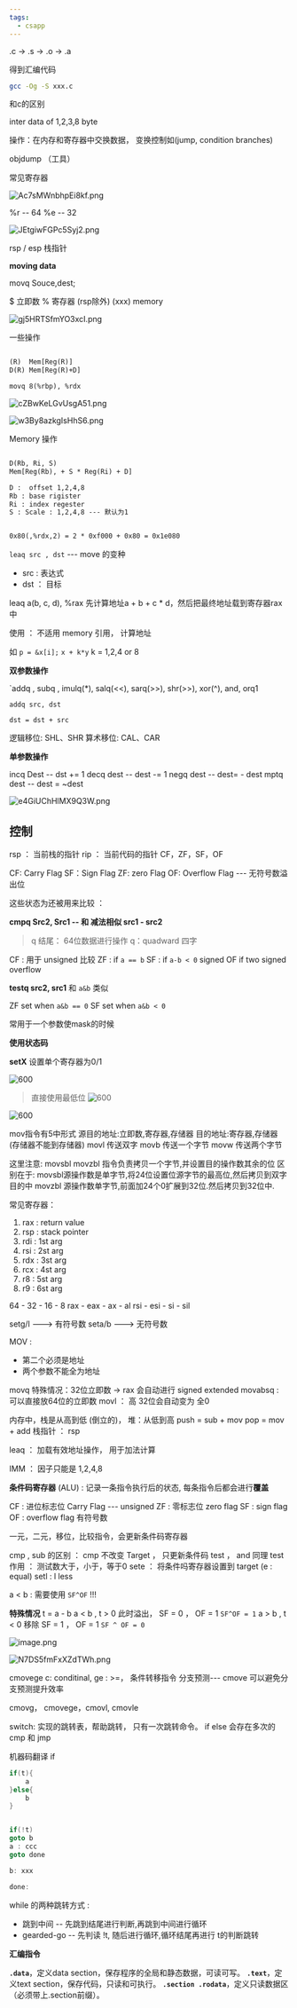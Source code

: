```yaml
---
tags:
  - csapp
---
```

.c -> .s -> .o -> .a

得到汇编代码

```sh
gcc -Og -S xxx.c
```

和c的区别

inter data of 1,2,3,8 byte

操作：在内存和寄存器中交换数据， 变换控制如(jump, condition branches)

objdump （工具）

常见寄存器

![Ac7sMWnbhpEi8kf.png](https://s2.loli.net/2024/07/10/Ac7sMWnbhpEi8kf.png)


%r -- 64
%e -- 32

![JEtgiwFGPc5Syj2.png](https://s2.loli.net/2024/07/10/JEtgiwFGPc5Syj2.png)


rsp / esp 栈指针

**moving data**

movq Souce,dest;

$ 立即数
% 寄存器 (rsp除外)
(xxx) memory


![gj5HRTSfmYO3xcI.png](https://s2.loli.net/2024/07/10/gj5HRTSfmYO3xcI.png)

一些操作

```txt

(R)  Mem[Reg(R)]
D(R) Mem[Reg(R)+D]

movq 8(%rbp), %rdx
```


![cZBwKeLGvUsgA51.png](https://s2.loli.net/2024/07/10/cZBwKeLGvUsgA51.png)

![w3By8azkgIsHhS6.png](https://s2.loli.net/2024/07/10/w3By8azkgIsHhS6.png)

Memory 操作

```txt

D(Rb, Ri, S)
Mem[Reg(Rb), + S * Reg(Ri) + D]

D :  offset 1,2,4,8
Rb : base rigister
Ri : index regester
S : Scale : 1,2,4,8 --- 默认为1


0x80(,%rdx,2) = 2 * 0xf000 + 0x80 = 0x1e080
```




`leaq src , dst` --- move 的变种

- src : 表达式
- dst ： 目标

leaq a(b, c, d), %rax 先计算地址a + b + c * d，然后把最终地址载到寄存器rax中

使用 ： 不适用 memory 引用， 计算地址

如 `p = &x[i];` `x + k*y` k = 1,2,4 or 8 

**双参数操作**

`addq , subq , imulq(*), salq(<<), sarq(>>), shr(>>), xor(^), and, orq1

`addq src, dst`

`dst = dst + src `

逻辑移位: SHL、SHR 算术移位: CAL、CAR

**单参数操作**

incq Dest  -- dst += 1
decq dest  -- dest -= 1
negq dest  --  dest= - dest
mptq dest  --  dest = ~dest

![e4GiUChHlMX9Q3W.png](https://s2.loli.net/2024/07/11/e4GiUChHlMX9Q3W.png)


## 控制

rsp ： 当前栈的指针
rip ： 当前代码的指针
CF，ZF，SF，OF

CF: Carry Flag
SF：Sign Flag
ZF: zero Flag
OF: Overflow Flag --- 无符号数溢出位

这些状态为还被用来比较 ： 

**cmpq Src2, Src1  -- 和 减法相似  src1 - src2**

> q 结尾： 64位数据进行操作 q：quadward 四字

CF : 用于 unsigned 比较
ZF : if `a == b`
SF : if `a-b < 0` signed
OF if two signed overflow


**testq src2, src1**  和 `a&b` 类似

ZF set when `a&b == 0`
SF set when `a&b < 0`

常用于一个参数使mask的时候

**使用状态码**

**setX** 设置单个寄存器为0/1

![600](https://s2.loli.net/2024/07/21/BJNx8AOEG2QfmFy.png)



> 直接使用最低位 
> ![600](https://s2.loli.net/2024/07/21/vEqRsofMU8Wcwdn.png)



![600](https://s2.loli.net/2024/07/21/JQtR96mK1LxgGXH.png)


mov指令有5中形式
源目的地址:立即数,寄存器,存储器
目的地址:寄存器,存储器
(存储器不能到存储器)
movl 传送双字
movb 传送一个字节
movw 传送两个字节

这里注意:
movsbl movzbl 指令负责拷贝一个字节,并设置目的操作数其余的位
区别在于:
movsbl源操作数是单字节,将24位设置位源字节的最高位,然后拷贝到双字目的中
movzbl 源操作数单字节,前面加24个0扩展到32位.然后拷贝到32位中.


常见寄存器：

1. rax : return value
2. rsp : stack pointer
3. rdi : 1st arg
4. rsi : 2st arg
5. rdx : 3st arg
6. rcx : 4st arg
7. r8  : 5st arg
8. r9  : 6st arg

64  - 32  - 16 - 8
rax - eax - ax - al
rsi - esi - si - sil

setg/l --->  有符号数
seta/b --->  无符号数


MOV :
- 第二个必须是地址
- 两个参数不能全为地址


movq 特殊情况：32位立即数 -> rax 会自动进行 signed extended
movabsq : 可以直接放64位的立即数
movl ： 高 32位会自动变为 全0

内存中，栈是从高到低 (倒立的)， 堆：从低到高
push  = sub + mov
pop = mov + add
栈指针 ： rsp

leaq ： 加载有效地址操作， 用于加法计算

IMM ： 因子只能是 1,2,4,8

**条件码寄存器** (ALU) : 记录一条指令执行后的状态, 每条指令后都会进行**覆盖**

CF : 进位标志位 Carry Flag  --- unsigned
ZF : 零标志位 zero flag
SF : sign flag 
OF : overflow flag 有符号数

一元，二元，移位，比较指令，会更新条件码寄存器

cmp , sub 的区别 ： cmp 不改变 Target ， 只更新条件码
test ， and 同理
test 作用 ： 测试数大于，小于，等于0
sete ： 将条件吗寄存器设置到 target (e : equal)
setl : l less


a < b : 需要使用 `SF^OF` !!! 

**特殊情况**
t  = a - b
a < b , t > 0 此时溢出， SF = 0 ， OF = 1  `SF^OF = 1`
a > b , t < 0  移除  SF = 1 ， OF = 1 `SF ^ OF = 0`

![image.png](https://s2.loli.net/2024/12/13/AEn7VCxoacOfvbM.png)

![N7DS5fmFxXZdTWh.png](https://s2.loli.net/2024/12/13/N7DS5fmFxXZdTWh.png)

cmovege  c: conditinal,  ge : >=， 条件转移指令
分支预测--- cmove 可以避免分支预测提升效率

cmovg， cmovege，cmovl, cmovle

switch: 实现的跳转表，帮助跳转， 只有一次跳转命令。 if else 会存在多次的 cmp 和 jmp


机器码翻译 if

```c
if(t){
	a
}else{
	b
}


if(!t) 
goto b
a : ccc
goto done

b: xxx

done:
```

while 的两种跳转方式 : 

- 跳到中间 -- 先跳到结尾进行判断,再跳到中间进行循环
- gearded-go -- 先判读 !t, 随后进行循环,循环结尾再进行 t的判断跳转

**汇编指令**

**`.data`**，定义data section，保存程序的全局和静态数据，可读可写。
**`.text`**，定义text section，保存代码，只读和可执行。
**`.section .rodata`**，定义只读数据区（必须带上.section前缀）。

